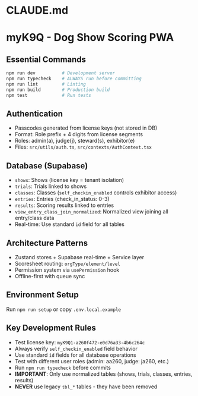 # CLAUDE.md

# myK9Q - Dog Show Scoring PWA

## Essential Commands
```bash
npm run dev          # Development server
npm run typecheck    # ALWAYS run before committing
npm run lint         # Linting
npm run build        # Production build
npm test             # Run tests
```

## Authentication
- Passcodes generated from license keys (not stored in DB)
- Format: Role prefix + 4 digits from license segments
- Roles: admin(a), judge(j), steward(s), exhibitor(e)
- Files: `src/utils/auth.ts`, `src/contexts/AuthContext.tsx`

## Database (Supabase)
- `shows`: Shows (license key = tenant isolation)
- `trials`: Trials linked to shows
- `classes`: Classes (`self_checkin_enabled` controls exhibitor access)
- `entries`: Entries (check_in_status: 0-3)
- `results`: Scoring results linked to entries
- `view_entry_class_join_normalized`: Normalized view joining all entry/class data
- Real-time: Use standard `id` field for all tables

## Architecture Patterns
- Zustand stores + Supabase real-time + Service layer
- Scoresheet routing: `orgType/element/level`
- Permission system via `usePermission` hook
- Offline-first with queue sync

## Environment Setup
Run `npm run setup` or copy `.env.local.example`

## Key Development Rules
- Test license key: `myK9Q1-a260f472-e0d76a33-4b6c264c`
- Always verify `self_checkin_enabled` field behavior
- Use standard `id` fields for all database operations
- Test with different user roles (admin: aa260, judge: ja260, etc.)
- Run `npm run typecheck` before commits
- **IMPORTANT**: Only use normalized tables (shows, trials, classes, entries, results)
- **NEVER** use legacy `tbl_*` tables - they have been removed